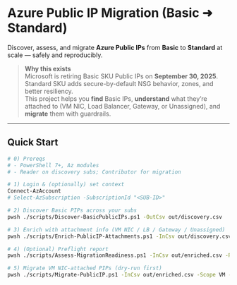 ﻿# Azure Public IP Migration (Basic ➜ Standard)



Discover, assess, and migrate **Azure Public IPs** from **Basic** to **Standard** at scale — safely and reproducibly.

> **Why this exists**  
> Microsoft is retiring Basic SKU Public IPs on **September 30, 2025**. Standard SKU adds secure-by-default NSG behavior, zones, and better resiliency.  
> This project helps you **find** Basic IPs, **understand** what they’re attached to (VM NIC, Load Balancer, Gateway, or Unassigned), and **migrate** them with guardrails.

---

## Quick Start

```bash
# 0) Prereqs
# - PowerShell 7+, Az modules
# - Reader on discovery subs; Contributor for migration

# 1) Login & (optionally) set context
Connect-AzAccount
# Select-AzSubscription -SubscriptionId "<SUB-ID>"

# 2) Discover Basic PIPs across your subs
pwsh ./scripts/Discover-BasicPublicIPs.ps1 -OutCsv out/discovery.csv

# 3) Enrich with attachment info (VM NIC / LB / Gateway / Unassigned)
pwsh ./scripts/Enrich-PublicIP-Attachments.ps1 -InCsv out/discovery.csv -OutCsv out/enriched.csv

# 4) (Optional) Preflight report
pwsh ./scripts/Assess-MigrationReadiness.ps1 -InCsv out/enriched.csv -Report out/readiness.html

# 5) Migrate VM NIC-attached PIPs (dry-run first)
pwsh ./scripts/Migrate-PublicIP.ps1 -InCsv out/enriched.csv -Scope VM -WhatIf

